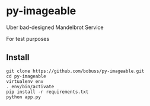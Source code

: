py-imageable
============

Uber bad-designed Mandelbrot Service

For test purposes

Install
-------

```
git clone https://github.com/bobuss/py-imageable.git
cd py-imageable
virtualenv env
. env/bin/activate
pip install -r requirements.txt
python app.py